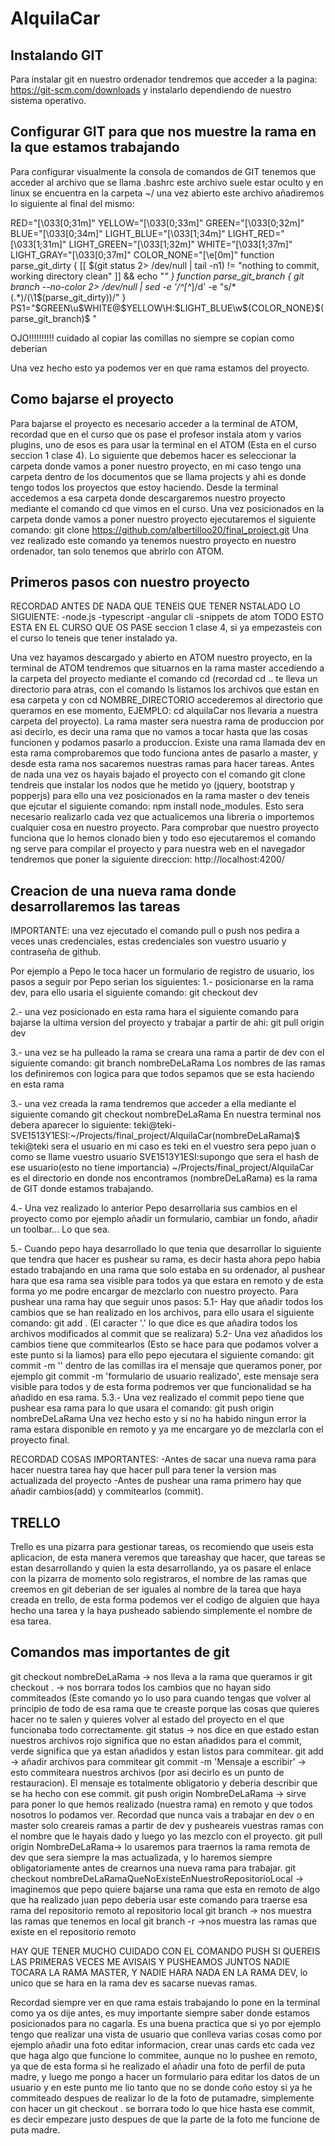 # AlquilaCar

## Instalando GIT
Para instalar git en nuestro ordenador tendremos que acceder a la pagina: https://git-scm.com/downloads y instalarlo dependiendo de nuestro sistema operativo.

## Configurar GIT para que nos muestre la rama en la que estamos trabajando
Para configurar visualmente la consola de comandos de GIT tenemos que acceder al archivo que se llama .bashrc este archivo suele estar oculto y en linux se encuentra en la carpeta ~/ una vez abierto este archivo añadiremos lo siguiente al final del mismo:


RED="\[\033[0;31m\]"
YELLOW="\[\033[0;33m\]"
GREEN="\[\033[0;32m\]"
BLUE="\[\033[0;34m\]"
LIGHT_BLUE="\[\033[1;34m\]"
LIGHT_RED="\[\033[1;31m\]"
LIGHT_GREEN="\[\033[1;32m\]"
WHITE="\[\033[1;37m\]"
LIGHT_GRAY="\[\033[0;37m\]"
COLOR_NONE="\[\e[0m\]"
function parse_git_dirty {
[[ $(git status 2> /dev/null | tail -n1) != "nothing to commit, working directory clean" ]] &&
   echo "*"
}
function parse_git_branch {
  git branch --no-color 2> /dev/null | sed -e '/^[^*]/d' -e "s/* \(.*\)/(\1$(parse_git_dirty))/"
}
PS1="$GREEN\u$WHITE@$YELLOW\H:$LIGHT_BLUE\w${COLOR_NONE}\$(parse_git_branch)\$ "

OJO!!!!!!!!!! cuidado al copiar las comillas no siempre se copian como deberian

Una vez hecho esto ya podemos ver en que rama estamos del proyecto.

## Como bajarse el proyecto
Para bajarse el proyecto es necesario acceder a la terminal de ATOM, recordad que en el curso que os pase el profesor instala atom y varios plugins, uno de esos es para usar la terminal en el ATOM (Esta en el curso seccion 1 clase 4).
Lo siguiente que debemos hacer es seleccionar la carpeta donde vamos a poner nuestro proyecto, en mi caso tengo una carpeta dentro de los documentos que se llama projects y ahi es donde tengo todos los proyectos que estoy haciendo.
Desde la terminal accedemos a esa carpeta donde descargaremos nuestro proyecto mediante el comando cd que vimos en el curso.
Una vez posicionados en la carpeta donde vamos a poner nuestro proyecto ejecutaremos el siguiente comando:
  git clone https://github.com/albertilloo20/final_project.git
Una vez realizado este comando ya tenemos nuestro proyecto en nuestro ordenador, tan solo tenemos que abrirlo con ATOM.

## Primeros pasos con nuestro proyecto
RECORDAD ANTES DE NADA QUE TENEIS QUE TENER NSTALADO LO SIGUIENTE:
-node.js
-typescript
-angular cli
-snippets de atom
TODO ESTO ESTA EN EL CURSO QUE OS PASE seccion 1 clase 4, si ya empezasteis con el curso lo teneis que tener instalado ya.

Una vez hayamos descargado y abierto en ATOM nuestro proyecto, en la terminal de ATOM tendremos que situarnos en la rama master accediendo a la carpeta del proyecto mediante el comando cd (recordad cd .. te lleva un directorio para atras, con el comando ls listamos los archivos que estan en esa carpeta y con cd NOMBRE_DIRECTORIO accederemos al directorio que queramos en ese momento, EJEMPLO: cd alquilaCar nos llevaria a nuestra carpeta del proyecto).
La rama master sera nuestra rama de produccion por asi decirlo, es decir una rama que no vamos a tocar hasta que las cosas funcionen y podamos pasarlo a produccion. 
Existe una rama llamada dev en esta rama comprobaremos que todo funciona antes de pasarlo a master, y desde esta rama nos sacaremos nuestras ramas para hacer tareas. 
Antes de nada una vez os hayais bajado el proyecto con el comando git clone tendreis que instalar los nodos que he metido yo (jquery, bootstrap y popperjs) para ello una vez posicionados en la rama master o dev teneis que ejcutar el siguiente comando: npm install node_modules. Esto sera necesario realizarlo cada vez que actualicemos una libreria o importemos cualquier cosa en nuestro proyecto.
Para comprobar que nuestro proyecto funciona que lo hemos clonado bien y todo eso ejecutaremos el comando ng serve para compilar el proyecto y para nuestra web en el navegador tendremos que poner la siguiente direccion: http://localhost:4200/

## Creacion de una nueva rama donde desarrollaremos las tareas
IMPORTANTE: una vez ejecutado el comando pull o push nos pedira a veces unas credenciales, estas credenciales son vuestro usuario y contraseña de github.

Por ejemplo a Pepo le toca hacer un formulario de registro de usuario, los pasos a seguir por Pepo serian los siguientes:
  1.- posicionarse en la rama dev, para ello usaria el siguiente comando: git checkout dev
  
  2.- una vez posicionado en esta rama hara el siguiente comando para bajarse la ultima version del proyecto y trabajar
  a partir de ahi: git pull origin dev
  
  3.- una vez se ha pulleado la rama se creara una rama a partir de dev con el siguiente comando: 
  git branch nombreDeLaRama 
  Los nombres de las ramas los definiremos con logica para que todos sepamos que se esta haciendo en esta rama
  
  3.- una vez creada la rama tendremos que acceder a ella mediante el siguiente comando git checkout nombreDeLaRama
  En nuestra terminal nos debera aparecer lo siguiente:
  teki@teki-SVE1513Y1ESI:~/Projects/final_project/AlquilaCar(nombreDeLaRama)$
  teki@teki sera el usuario en mi caso es teki en el vuestro sera pepo juan o como se llame vuestro usuario
  SVE1513Y1ESI:supongo que sera el hash de ese usuario(esto no tiene importancia)
  ~/Projects/final_project/AlquilaCar es el directorio en donde nos encontramos
  (nombreDeLaRama) es la rama de GIT donde estamos trabajando.
  
  4.- Una vez realizado lo anterior Pepo desarrollaria sus cambios en el proyecto como por ejemplo añadir un formulario,
  cambiar un fondo, añadir un toolbar... Lo que sea.
  
  5.- Cuando pepo haya desarrollado lo que tenia que desarrollar lo siguiente que tendra que hacer es pushear su rama, es
  decir hasta ahora pepo habia estado trabajando en una rama que solo estaba en su ordenador, al pushear hara que esa rama 
  sea visible para todos ya que estara en remoto y de esta forma yo me podre encargar de mezclarlo con nuestro proyecto.
  Para pushear una rama hay que seguir unos pasos:
    5.1- Hay que añadir todos los cambios que se han realizado en los archivos, para ello usara el siguiente comando:
    git add .       (El caracter '.' lo que dice es que añadira todos los archivos modificados al commit que se realizara)
    5.2- Una vez añadidos los cambios tiene que commitearlos (Esto se hace para que podamos volver a este punto si la liamos)
    para ello pepo ejecutara el siguiente comando: git commit -m ''     dentro de las comillas ira el mensaje que queramos
    poner, por ejemplo git commit -m 'formulario de usuario realizado', este mensaje sera visible para todos y de esta
    forma podremos ver que funcionalidad se ha añadido en esa rama.
    5.3.- Una vez realizado el commit pepo tiene que pushear esa rama para lo que usara el comando: 
    git push origin nombreDeLaRama      Una vez hecho esto y si no ha habido ningun error la rama estara disponible en remoto
    y ya me encargare yo de mezclarla con el proyecto final.
   
   RECORDAD COSAS IMPORTANTES:
   -Antes de sacar una nueva rama para hacer nuestra tarea hay que hacer pull para tener la version mas actualizada del
   proyecto
   -Antes de pushear una rama primero hay que añadir cambios(add) y commitearlos (commit).
  
## TRELLO
  Trello es una pizarra para gestionar tareas, os recomiendo que useis esta aplicacion, de esta manera veremos que tareashay
  que hacer, que tareas se estan desarrollando y quien la esta desarrollando, ya os pasare el enlace con la pizarra de
  momento solo registraros, el nombre de las ramas que creemos en git deberian de ser iguales al nombre de la tarea que haya
  creada en trello, de esta forma podemos ver el codigo de alguien que haya hecho una tarea y la haya pusheado sabiendo
  simplemente el nombre de esa tarea.
  
## Comandos mas importantes de git
  git checkout nombreDeLaRama -> nos lleva a la rama que queramos ir
  git checkout . -> nos borrara todos los cambios que no hayan sido commiteados (Este comando yo lo uso para cuando tengas que volver al principio de todo de esa rama que te creaste porque las cosas que quieres hacer no te salen y quieres volver al estado del proyecto en el que funcionaba todo correctamente.
  git status -> nos dice en que estado estan nuestros archivos rojo significa que no estan añadidos para el commit, verde significa que ya estan añadidos y estan listos para commitear.
  git add -> añadir archivos para commitear
  git commit -m 'Mensaje a escribir' -> esto commiteara nuestros archivos (por asi decirlo es un punto de restauracion). El mensaje es totalmente obligatorio y deberia describir que se ha hecho con ese commit.
  git push origin NombreDeLaRama -> sirve para poner lo que hemos realizado (nuestra rama) en remoto y que todos nosotros lo podamos ver. Recordad que nunca vais a trabajar en dev o en master solo creareis ramas a partir de dev y pusheareis vuestras ramas con el nombre que le hayais dado y luego yo las mezclo con el proyecto.
  git pull origin NombreDeLaRama-> lo usaremos para traernos la rama remota de dev que sera siempre la mas actualizada, y lo haremos siempre obligatoriamente antes de crearnos una nueva rama para trabajar.
  git checkout nombreDeLaRamaQueNoExisteEnNuestroRepositorioLocal -> imaginemos que pepo quiere bajarse una rama que esta en remoto de algo que ha realizado juan pepo deberia usar este comando para traerse esa rama del repositorio remoto al repositorio local
  git branch -> nos muestra las ramas que tenemos en local
  git branch -r ->nos muestra las ramas que existe en el repositorio remoto
  
  HAY QUE TENER MUCHO CUIDADO CON EL COMANDO PUSH SI QUEREIS LAS PRIMERAS VECES ME AVISAIS Y PUSHEAMOS JUNTOS
  NADIE TOCARA LA RAMA MASTER, Y NADIE HARA NADA EN LA RAMA DEV, lo unico que se hara en la rama dev es sacarse nuevas ramas.
  
  Recordad siempre ver en que rama estais trabajando lo pone en la terminal como ya os dije antes, es muy importante siempre saber donde estamos posicionados para no cagarla.
  Es una buena practica que si yo por ejemplo tengo que realizar una vista de usuario que conlleva varias cosas como por ejemplo añadir una foto editar informacion, crear unas cards etc cada vez que haga algo que funcione lo commitee, aunque no lo pushee en remoto, ya que de esta forma si he realizado el añadir una foto de perfil de puta madre, y luego me pongo a hacer un formulario para editar los datos de un usuario y en este punto me lio tanto que no se donde coño estoy si ya he commiteado despues de realizar lo de la foto de putamadre, simplemente con hacer un git checkout . se borrara todo lo que hice hasta ese commit, es decir empezare justo despues de que la parte de la foto me funcione de puta madre.

